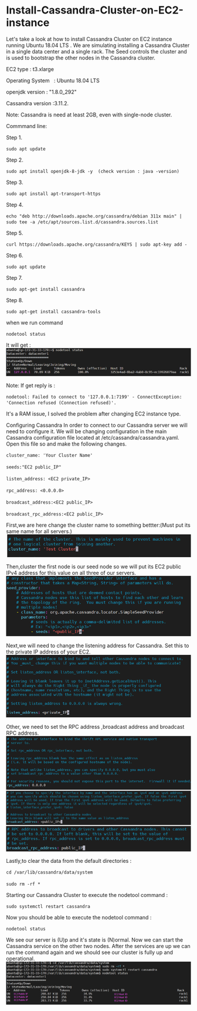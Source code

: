 # Install-Cassandra-Cluster-on-EC2-instance
Let's take a look at how to install Cassandra Cluster on EC2 instance  running Ubuntu 18.04 LTS .
We are simulating installing a Cassandra Cluster in a single data center and a single rack. 
The Seed controls the cluster and is used to bootstrap the other nodes in the Cassandra cluster. 

EC2 type      :  t3.xlarge

Operating System    :  Ubuntu 18.04 LTS

openjdk version : "1.8.0_292"

Cassandra version :3.11.2.

Note: Cassandra is need at least 2GB, even with single-node cluster.

Commmand line:

Step 1.

    sudo apt update  
    
Step 2.    

    sudo apt install openjdk-8-jdk -y  (check version : java -version) 
    
Step 3.  

    sudo apt install apt-transport-https   
    
Step 4.  

    echo "deb http://downloads.apache.org/cassandra/debian 311x main" | sudo tee -a /etc/apt/sources.list.d/cassandra.sources.list   
    
Step 5.    

    curl https://downloads.apache.org/cassandra/KEYS | sudo apt-key add -   

Step 6.

    sudo apt update  
    
Step 7.    

    sudo apt-get install cassandra 
    
Step 8.    

    sudo apt-get install cassandra-tools
    
when we run command  

    nodetool status
    
It will get :    
![image](https://github.com/Ming-Shu/Install-Cassandra-Cluster-on-EC2-instance/blob/main/nodetool_status.PNG)

Note: If get reply is :

    nodetool: Failed to connect to '127.0.0.1:7199' - ConnectException: 'Connection refused (Connection refused)'.
    
It's a RAM issue, I solved the problem after changing EC2 instance type.

Configuring Cassandra
In order to connect to our Cassandra server we will need to configure it. We will be changing configuration in the main Cassandra configuration file located at /etc/cassandra/cassandra.yaml. Open this file so and make the following changes.

    cluster_name: 'Your Cluster Name'
    
    seeds:"EC2 public_IP"

    listen_address: <EC2 private_IP>
    
    rpc_address: <0.0.0.0>
    
    broadcast_address:<EC2 public_IP>

    broadcast_rpc_address:<EC2 public_IP>

First,we are here change the cluster name to something bettter:(Must put its same name for all servers.)
![image](https://github.com/Ming-Shu/Install-Cassandra-Cluster-on-EC2-instance/blob/main/Cluster_Name.PNG)

Then,cluster the first node is our seed node so we will put its EC2 public IPv4 address for this value on all three of our servers.
![image](https://github.com/Ming-Shu/Install-Cassandra-Cluster-on-EC2-instance/blob/main/Seed_IP.PNG)

Next,we will need to change the listening address for Cassandra. Set this to the private IP address of your EC2.
![image](https://github.com/Ming-Shu/Install-Cassandra-Cluster-on-EC2-instance/blob/main/listen_address.PNG)

Other, we need to set the RPC address ,broadcast address and broadcast RPC address.
![image](https://github.com/Ming-Shu/Install-Cassandra-Cluster-on-EC2-instance/blob/main/rpc_address.PNG)
![image](https://github.com/Ming-Shu/Install-Cassandra-Cluster-on-EC2-instance/blob/main/broadcast_address.PNG)
![image](https://github.com/Ming-Shu/Install-Cassandra-Cluster-on-EC2-instance/blob/main/broadcast_rpc_address.PNG)

Lastly,to clear the data from the default directories :

    cd /var/lib/cassandra/data/system
    
    sudo rm -rf *

Starting our Cassandra Cluster to execute the nodetool command :

    sudo systemctl restart cassandra
    
Now you should be able to execute the nodetool command :

    nodetool status
        
We see our server is (U)p and it's state is (N)ormal.
Now we can start the Cassandra service on the other two nodes.
After the services are up we can run the command again and we should see our cluster is fully up and operational.
![image](https://github.com/Ming-Shu/Install-Cassandra-Cluster-on-EC2-instance/blob/main/nodetool_status_2.PNG)
